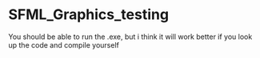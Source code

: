 # SFML_Graphics_testing

You should be able to run the .exe, but i think it will work better if you look up the code and compile yourself
